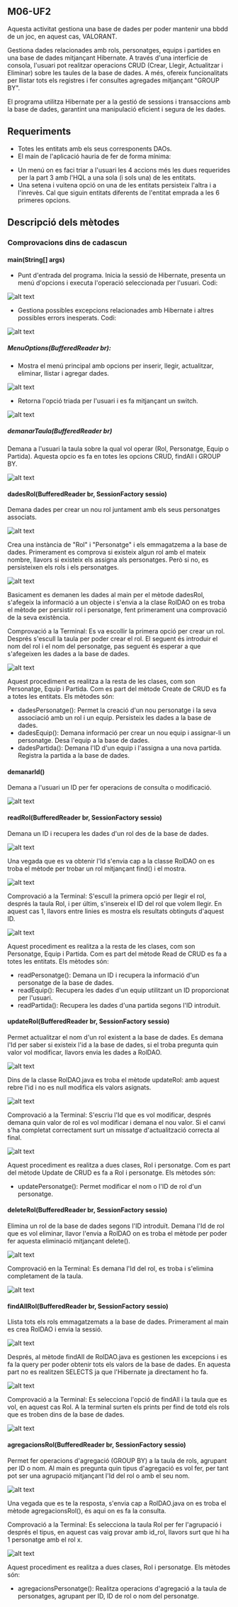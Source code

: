 ## M06-UF2

Aquesta activitat gestiona una base de dades per poder mantenir una bbdd de un joc, en aquest cas, VALORANT.

Gestiona dades relacionades amb rols, personatges, equips i partides en una base de dades mitjançant Hibernate. A través d'una interfície de consola, l'usuari pot realitzar operacions CRUD (Crear, Llegir, Actualitzar i Eliminar) sobre les taules de la base de dades. A més, ofereix funcionalitats per llistar tots els registres i fer consultes agregades mitjançant "GROUP BY".

El programa utilitza Hibernate per a la gestió de sessions i transaccions amb la base de dades, garantint una manipulació eficient i segura de les dades.

## Requeriments

* Totes les entitats amb els seus corresponents DAOs.
* El main de l'aplicació hauria de fer de forma mínima:
- Un menú on es faci triar a l'usuari les 4 accions més les dues requerides per la part 3 amb l'HQL a una sola (i sols una) de les entitats.
- Una setena i vuitena opció on una de les entitats persisteix l'altra i a l'inrevès. Cal que siguin entitats diferents de l'entitat emprada a les 6 primeres opcions.

## Descripció dels mètodes
### Comprovacions dins de cadascun

#### main(String[] args)

- Punt d'entrada del programa. Inicia la sessió de Hibernate, presenta un menú d'opcions i executa l'operació seleccionada per l'usuari.
Codi:

![alt text](imatges/image2.png)

- Gestiona possibles excepcions relacionades amb Hibernate i altres possibles errors inesperats.
Codi:

![alt text](imatges/image3.png)

##### MenuOptions(BufferedReader br):

- Mostra el menú principal amb opcions per inserir, llegir, actualitzar, eliminar, llistar i agregar dades.

![alt text](imatges/image1.png)

- Retorna l'opció triada per l'usuari i es fa mitjançant un switch.

![alt text](imatges/image4.png)

#####  demanarTaula(BufferedReader br)

Demana a l'usuari la taula sobre la qual vol operar (Rol, Personatge, Equip o Partida).
Aquesta opcio es fa en totes les opcions CRUD, findAll i GROUP BY.

![alt text](imatges/image5.png)

#### dadesRol(BufferedReader br, SessionFactory sessio)

Demana dades per crear un nou rol juntament amb els seus personatges associats.

![alt text](imatges/image6.png)

Crea una instància de "Rol" i "Personatge" i els emmagatzema a la base de dades.
Primerament es comprova si existeix algun rol amb el mateix nombre, llavors si existeix els assigna als personatges. Però si no, es persisteixen els rols i els personatges.

![alt text](imatges/image7.png)

Basicament es demanen les dades al main per el mètode dadesRol, s'afegeix la informació a un objecte i s'envia a la clase RolDAO on es troba el mètode per persistir rol i personatge, fent primerament una comprovació de la seva existència.

Comprovació a la Terminal:
Es va escollir la primera opció per crear un rol. Després s'escull la taula per poder crear el rol. El seguent és introduir el nom del rol i el nom del personatge, pas seguent és esperar a que s'afegeixen les dades a la base de dades.

![alt text](imatges/image9.png)

Aquest procediment es realitza a la resta de les clases, com son Personatge, Equip i Partida. Com es part del mètode Create de CRUD es fa a totes les entitats. Els mètodes són:

- dadesPersonatge(): Permet la creació d'un nou personatge i la seva associació amb un rol i un equip. Persisteix les dades a la base de dades.
- dadesEquip(): Demana informació per crear un nou equip i assignar-li un personatge. Desa l'equip a la base de dades.
- dadesPartida(): Demana l'ID d'un equip i l'assigna a una nova partida. Registra la partida a la base de dades.

#### demanarId()

Demana a l'usuari un ID per fer operacions de consulta o modificació.

![alt text](imatges/image8.png)

#### readRol(BufferedReader br, SessionFactory sessio)

Demana un ID i recupera les dades d'un rol des de la base de dades.

![alt text](imatges/image10.png)

Una vegada que es va obtenir l'Id s'envia cap a la classe RolDAO on es troba el mètode per trobar un rol mitjançant find() i el mostra.

![alt text](imatges/image11.png)

Comprovació a la Terminal:
S'escull la primera opció per llegir el rol, després la taula Rol, i per últim, s'insereix el ID del rol que volem llegir. En aquest cas 1, llavors entre linies es mostra els resultats obtinguts d'aquest ID.

![alt text](imatges/image12.png)

Aquest procediment es realitza a la resta de les clases, com son Personatge, Equip i Partida. Com es part del mètode Read de CRUD es fa a totes les entitats. Els mètodes són:
- readPersonatge(): Demana un ID i recupera la informació d'un personatge de la base de dades.
- readEquip(): Recupera les dades d'un equip utilitzant un ID proporcionat per l'usuari.
- readPartida(): Recupera les dades d'una partida segons l'ID introduït.

#### updateRol(BufferedReader br, SessionFactory sessio)

Permet actualitzar el nom d'un rol existent a la base de dades. Es demana l'Id per saber si existeix l'id a la base de dades, si el troba pregunta quin valor vol modificar, llavors envia les dades a RolDAO. 

![alt text](imatges/image13.png) 

Dins de la classe RolDAO.java es troba el mètode updateRol: amb aquest rebre l'id i no es null modifica els valors asignats.

![alt text](imatges/image14.png)

Comprovació a la Terminal:
S'escriu l'Id que es vol modificar, després demana quin valor de rol es vol modificar i demana el nou valor. Si el canvi s'ha completat correctament surt un missatge d'actualització correcta al final.

![alt text](imatges/image15.png)

Aquest procediment es realitza a dues clases, Rol i personatge. Com es part del mètode Update de CRUD es fa a Rol i personatge. Els mètodes són:
- updatePersonatge(): Permet modificar el nom o l'ID de rol d'un personatge.

#### deleteRol(BufferedReader br, SessionFactory sessio)

Elimina un rol de la base de dades segons l'ID introduït.
Demana l'Id de rol que es vol eliminar, llavor l'envia a RolDAO on es troba el mètode per poder fer aquesta eliminació mitjançant delete().

![alt text](imatges/image17.png)

Comprovació en la Terminal:
Es demana l'Id del rol, es troba i s'elimina completament de la taula.

![alt text](imatges/image16.png)

#### findAllRol(BufferedReader br, SessionFactory sessio)

Llista tots els rols emmagatzemats a la base de dades.
Primerament al main es crea RolDAO i envia la sessió.

![alt text](imatges/image18.png)

Després, al mètode findAll de RolDAO.java es gestionen les excepcions i es fa la query per poder obtenir tots els valors de la base de dades. En aquesta part no es realitzen SELECTS ja que l'Hibernate ja directament ho fa.

![alt text](imatges/image19.png)

Comprovació a la Terminal:
Es selecciona l'opció de findAll i la taula que es vol, en aquest cas Rol. A la terminal surten els prints per find de totd els rols que es troben dins de la base de dades.

![alt text](imatges/image20.png)

#### agregacionsRol(BufferedReader br, SessionFactory sessio)

Permet fer operacions d'agregació (GROUP BY) a la taula de rols, agrupant per ID o nom.
Al main es pregunta quin tipus d'agregació es vol fer, per tant pot ser una agrupació mitjançant l'Id del rol o amb el seu nom.

![alt text](imatges/image21.png)

Una vegada que es te la resposta, s'envia cap a RolDAO.java on es troba el mètode agregacionsRol(), és aqui on es fa la consulta.

Comprovació a la Terminal:
Es selecciona la taula Rol per fer l'agrupació i després el tipus, en aquest cas vaig provar amb id_rol, llavors surt que hi ha 1 personatge amb el rol x.

![alt text](imatges/image22.png)

Aquest procediment es realitza a dues clases, Rol i personatge. Els mètodes són:
- agregacionsPersonatge(): Realitza operacions d'agregació a la taula de personatges, agrupant per ID, ID de rol o nom del personatge.